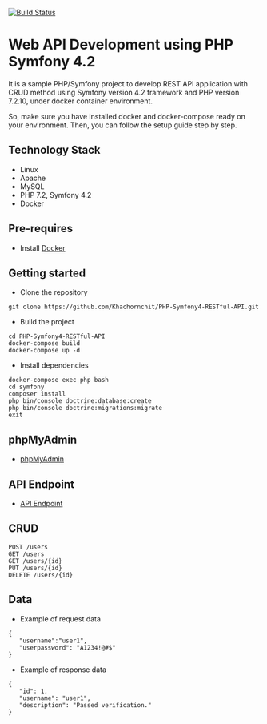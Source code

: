 [![Build Status](https://travis-ci.org/Khachornchit/PHP-Symfony4-RESTful-API.svg?branch=master)](https://travis-ci.org/Khachornchit/PHP-Symfony4-RESTful-API)

# Web API Development using PHP Symfony 4.2
It is a sample PHP/Symfony project to develop REST API application with CRUD method using Symfony version 4.2 framework and PHP version 7.2.10, under docker container environment.

So, make sure you have installed docker and docker-compose ready on your environment. Then, you can follow the setup guide step by step.

## Technology Stack
* Linux
* Apache
* MySQL
* PHP 7.2, Symfony 4.2
* Docker

## Pre-requires
* Install [Docker](https://www.docker.com/)

## Getting started
* Clone the repository
```
git clone https://github.com/Khachornchit/PHP-Symfony4-RESTful-API.git
```
* Build the project
```
cd PHP-Symfony4-RESTful-API
docker-compose build
docker-compose up -d
```
* Install dependencies
```
docker-compose exec php bash
cd symfony
composer install
php bin/console doctrine:database:create
php bin/console doctrine:migrations:migrate
exit
```

## phpMyAdmin
* [phpMyAdmin](http://localhost:5033)

## API Endpoint
* [API Endpoint](http://localhost:5031/api)

## CRUD
```
POST /users
GET /users
GET /users/{id}
PUT /users/{id}
DELETE /users/{id}
```

## Data
* Example of request data
```
{
   "username":"user1",
   "userpassword": "A1234!@#$"
}
```
* Example of response data
```
{
   "id": 1,
   "username": "user1",
   "description": "Passed verification."
}
```
